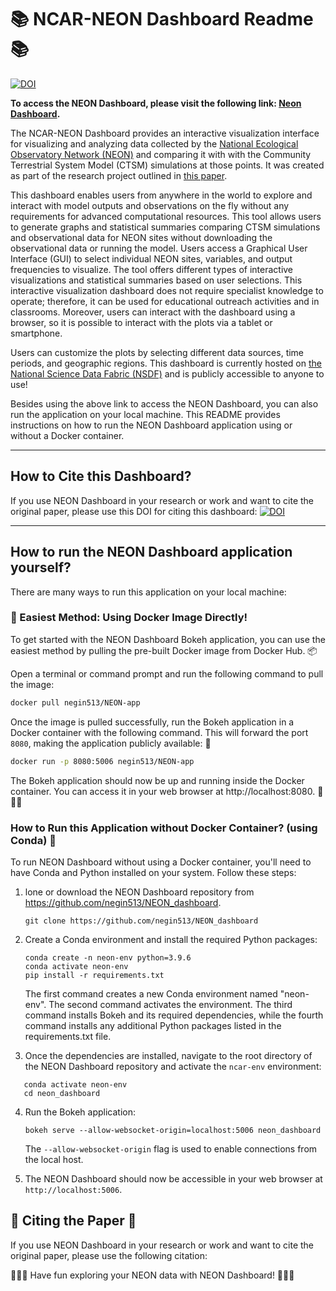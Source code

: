 # 📚 NCAR-NEON Dashboard Readme 📚

[![DOI](https://zenodo.org/badge/558070250.svg)](https://zenodo.org/doi/10.5281/zenodo.10956996)

**To access the NEON Dashboard, please visit the following link: [Neon Dashboard](https://ncar.nationalsciencedatafabric.org/neon-demo/v1/).**

The NCAR-NEON Dashboard provides an interactive visualization interface for visualizing and analyzing data collected by the [National Ecological Observatory Network (NEON)](https://www.neonscience.org/) and comparing it with with the Community Terrestrial System Model (CTSM) simulations at those points. It was created as part of the research project outlined in [this paper](https://gmd.copernicus.org/articles/16/5979/2023/gmd-16-5979-2023.pdf).

This dashboard enables users from anywhere in the world to explore and interact with model outputs and observations on the fly without any requirements for advanced computational resources.  This tool allows users to generate graphs and statistical summaries comparing CTSM simulations and observational data for NEON sites without downloading the observational data or running the model. Users access a Graphical User Interface (GUI) to select individual NEON sites, variables, and output frequencies to visualize. The tool offers different types of interactive visualizations and statistical summaries based on user selections. This interactive visualization dashboard does not require specialist knowledge to operate; therefore, it can be used for educational outreach activities and in classrooms. Moreover, users
can interact with the dashboard using a browser, so it is possible to interact with the plots via a tablet or smartphone.

Users can customize the plots by selecting different data sources, time periods, and geographic regions. This dashboard is currently hosted on [the National Science Data Fabric (NSDF)](https://nationalsciencedatafabric.org/) and is publicly accessible to anyone to use!

Besides using the above link to access the NEON Dashboard, you can also run the application on your local machine. This README provides instructions on how to run the NEON Dashboard application using or without a Docker container.

--------------------------------------------------
## How to Cite this Dashboard? 

If you use NEON Dashboard in your research or work and want to cite the original paper, please use this DOI for citing this dashboard:  [![DOI](https://zenodo.org/badge/558070250.svg)](https://zenodo.org/doi/10.5281/zenodo.10956996)


--------------------------------------------------

## How to run the NEON Dashboard application yourself?

There are many ways to run this application on your local machine:

### 🚀 Easiest Method: Using Docker Image Directly!

To get started with the NEON Dashboard Bokeh application, you can use the easiest method by pulling the pre-built Docker image from Docker Hub. 📦

Open a terminal or command prompt and run the following command to pull the image:

```bash
docker pull negin513/NEON-app
```

Once the image is pulled successfully, run the Bokeh application in a Docker container with the following command. This will forward the port `8080`, making the application publicly available: 🚀

```bash
docker run -p 8080:5006 negin513/NEON-app
```

The Bokeh application should now be up and running inside the Docker container. You can access it in your web browser at http://localhost:8080. 🎉🎉🎉

### How to Run this Application without Docker Container? (using Conda) 🏃

To run NEON Dashboard without using a Docker container, you'll need to have Conda and Python installed on your system. Follow these steps:

1. lone or download the NEON Dashboard repository from https://github.com/negin513/NEON_dashboard.
    ```
    git clone https://github.com/negin513/NEON_dashboard
    ```

2. Create a Conda environment and install the required Python packages:
   ```
   conda create -n neon-env python=3.9.6
   conda activate neon-env
   pip install -r requirements.txt
   ```

   The first command creates a new Conda environment named "neon-env". The second command activates the environment. The third command installs Bokeh and its required dependencies, while the fourth command installs any additional Python packages listed in the requirements.txt file.

3. Once the dependencies are installed, navigate to the root directory of the NEON Dashboard repository and activate the `ncar-env` environment:
```
   conda activate neon-env
   cd neon_dashboard
```

4. Run the Bokeh application:
   ```
   bokeh serve --allow-websocket-origin=localhost:5006 neon_dashboard
   ```

   The `--allow-websocket-origin` flag is used to enable connections from the local host.

5. The NEON Dashboard should now be accessible in your web browser at `http://localhost:5006`.

## 📄 Citing the Paper 📄

If you use NEON Dashboard in your research or work and want to cite the original paper, please use the following citation:

🎉🎉🎉 Have fun exploring your NEON data with NEON Dashboard! 🎉🎉🎉
